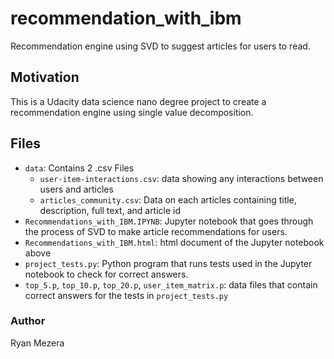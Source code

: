 # recommendation_with_ibm
Recommendation engine using SVD to suggest articles for users to read.

## Motivation

This is a Udacity data science nano degree project to create a recommendation engine using single value decomposition.

## Files

- `data`:  Contains 2 .csv Files
  - `user-item-interactions.csv`:  data showing any interactions between users and articles
  - `articles_community.csv`:  Data on each articles containing title, description, full text, and article id
- `Recommendations_with_IBM.IPYNB`:  Jupyter notebook that goes through the process of SVD to make article recommendations for users.
- `Recommendations_with_IBM.html`:  html document of the Jupyter notebook above
- `project_tests.py`:  Python program that runs tests used in the Jupyter notebook to check for correct answers.
- `top_5.p`, `top_10.p`, `top_20.p`, `user_item_matrix.p`:  data files that contain correct answers for the tests in `project_tests.py`

### Author
Ryan Mezera
